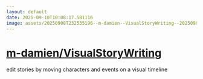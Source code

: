 ```yaml
---
layout: default
date: 2025-09-10T10:08:17.581116
image: assets/20250908T232535196--m-damien--VisualStoryWriting--20250908T233721606--cropped.png
---
```


# [m-damien/VisualStoryWriting](https://github.com/m-damien/VisualStoryWriting)

edit stories by moving characters and events on a visual timeline
